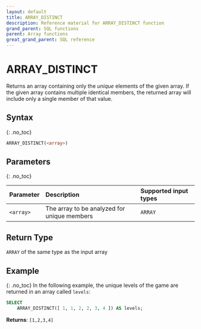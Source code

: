```yaml
---
layout: default
title: ARRAY_DISTINCT
description: Reference material for ARRAY_DISTINCT function
grand_parent: SQL functions
parent: Array functions
great_grand_parent: SQL reference
---
```


# ARRAY\_DISTINCT

Returns an array containing only the _unique_ elements of the given array. If the given array contains multiple identical members, the returned array will include only a single member of that value.

## Syntax
{: .no_toc}

```sql
ARRAY_DISTINCT(<array>)
```
## Parameters 
{: .no_toc}

| Parameter | Description                                  | Supported input types 
| :--------- | :-------------------------------------------- | :----------|
| `<array>`   | The array to be analyzed for unique members | `ARRAY` |

## Return Type
`ARRAY` of the same type as the input array 

## Example
{: .no_toc}
In the following example, the unique levels of the game are returned in an array called `levels`: 

```sql
SELECT
	ARRAY_DISTINCT([ 1, 1, 2, 2, 3, 4 ]) AS levels;
```

**Returns**: `[1,2,3,4]`
